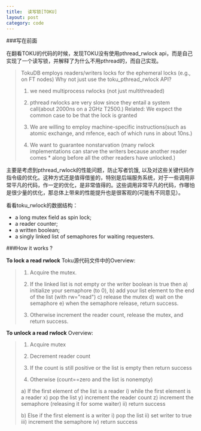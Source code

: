 ```yaml
---
title:  读写锁[TOKU]
layout: post
category: code
---
```


###写在前面

在翻看TOKU的代码的时候，发现TOKU没有使用pthread_rwlock api，而是自己实现了一个读写锁，并解释了为什么不用pthread的，而自己实现。

> TokuDB employs readers/writers locks for the ephemeral locks (e.g.,
>    on FT nodes) Why not just use the toku_pthread_rwlock API?
>  1) we need multiprocess rwlocks (not just multithreaded)
>
>  2) pthread rwlocks are very slow since they entail a system call(about 2000ns on a 2GHz T2500.)
>  Related: We expect the common case to be that the lock is granted
>
>  3) We are willing to employ machine-specific instructions(such as atomic exchange, and mfence, each of which runs in about 10ns.)
>
>  4) We want to guarantee nonstarvation (many rwlock implementations can starve the writers because another reader
>    comes * along before all the other readers have unlocked.)

主要是考虑到pthread_rwlock的性能问题，防止写者饥饿, 以及对这些关键代码作指令级的优化。这种方式还是值得借鉴的，特别是后端服务系统，对于一些调用非常平凡的代码，作一定的优化，是非常值得的。这些调用非常平凡的代码，作哪怕是很少量的优化，那总体上带来的性能提升也是很客观的(可能有不同意见）。

看看toku_rwlock的数据结构：
+ a long mutex field as spin lock;
+ a reader counter;
+ a written boolean;
+ a singly linked list of semaphores for waiting requesters.

###How it works ?

**To lock a read rwlock**
Toku源代码文件中的Overview:
>1) Acquire the mutex.
>
>2) If the linked list is not empty or the writer boolean is true
>then
>a) initialize your semaphore (to 0),
>b) add your list element to the end of the list (with  rw="read")
>c) release the mutex
>d) wait on the semaphore
>e) when the semaphore release, return success.
>
>3) Otherwise increment the reader count, release the mutex, and return success.

**To unlock a read rwlock**
Overview:
>1) Acquire mutex
>
>2) Decrement reader count
>
>3) If the count is still positive or the list is empty then return success
>
>4) Otherwise (count==zero and the list is nonempty)
>
>  a) If the first element of the list is a reader
>    i) while the first element is a reader
>      x) pop the list
>      y) increment the reader count
>      z) increment the semaphore (releasing it for some waiter)
>   ii) return success
>
>  b) Else if the first element is a writer
>    i) pop the list
>    ii) set writer to true
>    iii) increment the semaphore
>    iv) return success
